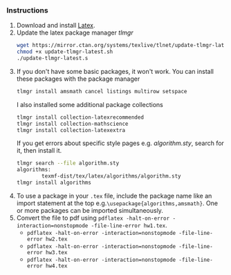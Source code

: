 ### Instructions
1. Download and install [Latex](https://www.tug.org/mactex/mactex-download.html). 
2. Update the latex package manager *tlmgr*
    ```bash
    wget https://mirror.ctan.org/systems/texlive/tlnet/update-tlmgr-latest.sh
    chmod +x update-tlmgr-latest.sh
    ./update-tlmgr-latest.s
    ```
3. If you don't have some basic packages, it won't work. You can install these packages with the package manager
    ```bash
    tlmgr install amsmath cancel listings multirow setspace
    ```
    I also installed some additional package collections 
    ```bash
    tlmgr install collection-latexrecommended
    tlmgr install collection-mathscience
    tlmgr install collection-latexextra
    ```
    If you get errors about specific style pages e.g. *algorithm.sty*, search for it, then install it.
    ```bash
    tlmgr search --file algorithm.sty
    algorithms:
            texmf-dist/tex/latex/algorithms/algorithm.sty
    tlmgr install algorithms
    ```
4. To use a package in your `.tex` file, include the package name like an import statement at the top 
e.g.`\usepackage{algorithms,amsmath}`. One or more packages can be imported simultaneously.
5. Convert the file to pdf using `pdflatex -halt-on-error -interaction=nonstopmode -file-line-error hw1.tex`.
    - `pdflatex -halt-on-error -interaction=nonstopmode -file-line-error hw2.tex`
    - `pdflatex -halt-on-error -interaction=nonstopmode -file-line-error hw3.tex`
    - `pdflatex -halt-on-error -interaction=nonstopmode -file-line-error hw4.tex`